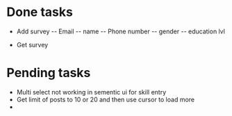 # Done tasks 
- Add survey
-- Email
-- name
-- Phone number
-- gender
-- education lvl

- Get survey


# Pending tasks

- Multi select not working in sementic ui  for skill entry 
- Get limit of posts to 10 or 20 and then use cursor to load more 
- 